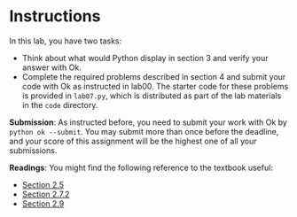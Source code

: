 # Instructions

In this lab, you have two tasks:

* Think about what would Python display in section 3 and verify your answer with Ok.
* Complete the required problems described in section 4 and submit your code with Ok as instructed in lab00. The starter code for these problems is provided in `lab07.py`, which is distributed as part of the lab materials in the `code` directory.

**Submission**: As instructed before, you need to submit your work with Ok by `python ok --submit`. You may submit more than once before the deadline, and your score of this assignment will be the highest one of all your submissions.

**Readings**: You might find the following reference to the textbook useful:

* [Section 2.5](https://www.composingprograms.com/pages/25-object-oriented-programming.html)
* [Section 2.7.2](https://www.composingprograms.com/pages/27-object-abstraction.html#special-methods)
* [Section 2.9](https://www.composingprograms.com/pages/29-recursive-objects.html)
